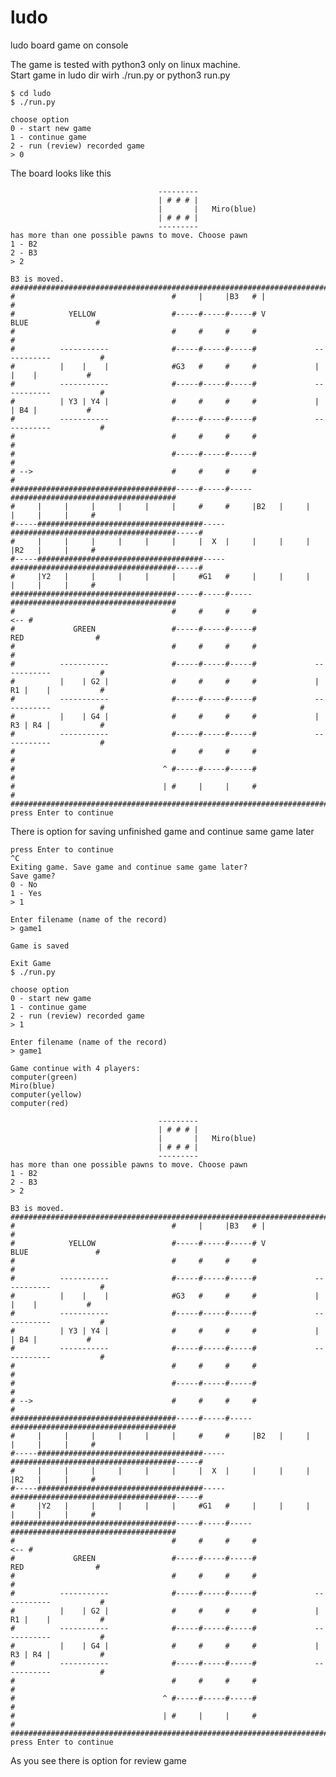 # ludo
ludo board game on console

The game is tested with python3 only on linux machine.  
Start game in ludo dir wirh ./run.py or python3 run.py 

    $ cd ludo  
    $ ./run.py 
    
    choose option
    0 - start new game
    1 - continue game
    2 - run (review) recorded game
    > 0 

The board looks like this

                                     ---------
                                     | # # # |
                                     |       |   Miro(blue)
                                     | # # # |
                                     ---------
    has more than one possible pawns to move. Choose pawn
    1 - B2
    2 - B3
    > 2
    
    B3 is moved. 
    ###########################################################################################
    #                                   #     |     |B3   # |                                 #
    #            YELLOW                 #-----#-----#-----# V              BLUE               #
    #                                   #     #     #     #                                   #
    #          -----------              #-----#-----#-----#             -----------           #
    #          |    |    |              #G3   #     #     #             |    |    |           #
    #          -----------              #-----#-----#-----#             -----------           #
    #          | Y3 | Y4 |              #     #     #     #             |    | B4 |           #
    #          -----------              #-----#-----#-----#             -----------           #
    #                                   #     #     #     #                                   #
    #                                   #-----#-----#-----#                                   #
    # -->                               #     #     #     #                                   #
    #####################################-----#-----#-----#####################################
    #     |     |     |     |     |     |     #     #     |B2   |     |     |     |     |     #
    #-----#####################################-----#####################################-----#
    #     |     |     |     |     |     |     |  X  |     |     |     |     |R2   |     |     #
    #-----#####################################-----#####################################-----#
    #     |Y2   |     |     |     |     |     #G1   #     |     |     |     |     |     |     #
    #####################################-----#-----#-----#####################################
    #                                   #     #     #     #                               <-- #
    #             GREEN                 #-----#-----#-----#                RED                #
    #                                   #     #     #     #                                   #
    #          -----------              #-----#-----#-----#             -----------           #
    #          |    | G2 |              #     #     #     #             | R1 |    |           #
    #          -----------              #-----#-----#-----#             -----------           #
    #          |    | G4 |              #     #     #     #             | R3 | R4 |           #
    #          -----------              #-----#-----#-----#             -----------           #
    #                                   #     #     #     #                                   #
    #                                 ^ #-----#-----#-----#                                   #
    #                                 | #     |     |     #                                   #
    ###########################################################################################
    press Enter to continue


    
There is option for saving unfinished game and continue same game later
    
    press Enter to continue
    ^C
    Exiting game. Save game and continue same game later?
    Save game?
    0 - No
    1 - Yes
    > 1
    
    Enter filename (name of the record)
    > game1

    Game is saved
    
    Exit Game
    $ ./run.py 
    
    choose option
    0 - start new game
    1 - continue game
    2 - run (review) recorded game
    > 1
    
    Enter filename (name of the record)
    > game1
    
    Game continue with 4 players:
    computer(green)
    Miro(blue)
    computer(yellow)
    computer(red)

                                     ---------
                                     | # # # |
                                     |       |   Miro(blue)
                                     | # # # |
                                     ---------
    has more than one possible pawns to move. Choose pawn
    1 - B2
    2 - B3
    > 2
    
    B3 is moved. 
    ###########################################################################################
    #                                   #     |     |B3   # |                                 #
    #            YELLOW                 #-----#-----#-----# V              BLUE               #
    #                                   #     #     #     #                                   #
    #          -----------              #-----#-----#-----#             -----------           #
    #          |    |    |              #G3   #     #     #             |    |    |           #
    #          -----------              #-----#-----#-----#             -----------           #
    #          | Y3 | Y4 |              #     #     #     #             |    | B4 |           #
    #          -----------              #-----#-----#-----#             -----------           #
    #                                   #     #     #     #                                   #
    #                                   #-----#-----#-----#                                   #
    # -->                               #     #     #     #                                   #
    #####################################-----#-----#-----#####################################
    #     |     |     |     |     |     |     #     #     |B2   |     |     |     |     |     #
    #-----#####################################-----#####################################-----#
    #     |     |     |     |     |     |     |  X  |     |     |     |     |R2   |     |     #
    #-----#####################################-----#####################################-----#
    #     |Y2   |     |     |     |     |     #G1   #     |     |     |     |     |     |     #
    #####################################-----#-----#-----#####################################
    #                                   #     #     #     #                               <-- #
    #             GREEN                 #-----#-----#-----#                RED                #
    #                                   #     #     #     #                                   #
    #          -----------              #-----#-----#-----#             -----------           #
    #          |    | G2 |              #     #     #     #             | R1 |    |           #
    #          -----------              #-----#-----#-----#             -----------           #
    #          |    | G4 |              #     #     #     #             | R3 | R4 |           #
    #          -----------              #-----#-----#-----#             -----------           #
    #                                   #     #     #     #                                   #
    #                                 ^ #-----#-----#-----#                                   #
    #                                 | #     |     |     #                                   #
    ###########################################################################################
    press Enter to continue

As you see there is option for review game
    
